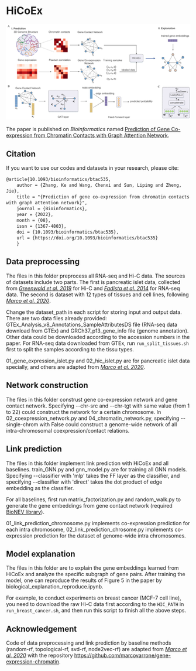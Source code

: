 # HiCoEx

<img src="framework.jpg" alt="framework" style="zoom:200%;" /> 

The paper is published on *Bioinformatics* named [Prediction of Gene Co-expression from Chromatin Contacts with Graph Attention Network](https://doi.org/10.1093/bioinformatics/btac535).

## Citation
If you want to use our codes and datasets in your research, please cite:
```
@article{10.1093/bioinformatics/btac535,
    author = {Zhang, Ke and Wang, Chenxi and Sun, Liping and Zheng, Jie},
    title = "{Prediction of gene co-expression from chromatin contacts with graph attention network}",
    journal = {Bioinformatics},
    year = {2022},
    month = {08},
    issn = {1367-4803},
    doi = {10.1093/bioinformatics/btac535},
    url = {https://doi.org/10.1093/bioinformatics/btac535}
    }
```

## Data preprocessing
The files in this folder preprocess all RNA-seq and Hi-C data. The sources of datasets include two parts. The first is pancreatic islet data, collected from [*Greenwald et al. 2019*](https://www.nature.com/articles/s41467-019-09975-4) for Hi-C and [*Fadista et al. 2014*](https://doi.org/10.1073/pnas.1402665111) for RNA-seq data. The second is dataset with 12 types of tissues and cell lines, following [*Marco et al. 2020*](https://doi.org/10.1093/bioinformatics/btaa803). 

Change the dataset_path in each script for storing input and output data. There are two data files already provided: GTEx_Analysis_v8_Annotations_SampleAttributesDS file (RNA-seq data download from GTEx) and GRCh37_p13_gene_info file (genome annotation). Other data could be downloaded according to the accession numbers in the paper. For RNA-seq data downloaded from GTEx, run `run_split_tissues.sh` first to split the samples according to the tissu types.

01_gene_expression_islet.py and 02_hic_islet.py are for pancreatic islet data specially, and others are adapted from [*Marco et al. 2020*](https://doi.org/10.1093/bioinformatics/btaa803).  

## Network construction
The files in this folder construst gene co-expression network and gene contact network. Specifying --chr-src and --chr-tgt with same value (from 1 to 22) could construct the network for a certain chromosome. In 02_coexpression_network.py and 04_chromatin_network.py, specifying --single-chrom with False could construct a genome-wide network of all intra-chromosomal coexpression/contact relations.

## Link prediction
The files in this folder implement link prediction with HiCoEx and all baselines. train_GNN.py and gnn_model.py are for training all GNN models. Specifying --classifier with 'mlp' takes the FF layer as the classifier, and specifying --classifier with 'direct' takes the dot product of edge embedding as the classifier.   

For all baselines, first run matrix_factorization.py and random_walk.py to generate the gene embeddings from gene contact network (required [BioNEV library](https://github.com/xiangyue9607/BioNEV)).   

01_link_prediction_chromosome.py implements co-expression prediction for each intra chromosome, 02_link_prediction_chrosome.py implements co-expression prediction for the dataset of genome-wide intra chromosomes.

## Model explanation
The files in this folder are to explain the gene embeddings learned from HiCoEx and analyze the specific subgraph of gene pairs. After training the model, one can reproduce the results of Figure 5 in the paper by biological_explanation_reproduce.ipynb.   

For example, to conduct experiments on breast cancer (MCF-7 cell line), you need to download the raw Hi-C data first according to the `HIC_PATH` in `run_breast_cancer.sh`, and then run this script to finish all the above steps.

## Acknowledgement
Code of data preprocessing and link prediction by baseline methods (random-rf, topological-rf, svd-rf,  node2vec-rf) are adapted from [*Marco et al. 2020*](https://doi.org/10.1093/bioinformatics/btaa803) with the repository https://github.com/marcovarrone/gene-expression-chromatin.
